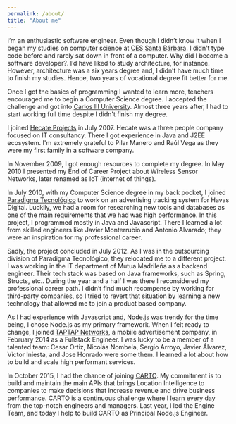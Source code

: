 ```yaml
---
permalink: /about/
title: "About me"
---
```


I’m an enthusiastic software engineer. Even though I didn’t know it when I began my studies on computer science at [CES Santa Bárbara](https://www.centrosantabarbara.es/). I didn't type code before and rarely sat down in front of a computer. Why did I become a software developer?. I’d have liked to study architecture, for instance. However, architecture was a six years degree and, I didn’t have much time to finish my studies. Hence, two years of vocational degree fit better for me.

Once I got the basics of programming I wanted to learn more, teachers encouraged me to begin a Computer Science degree. I accepted the challenge and got into [Carlos III University](https://www.uc3m.es/). Almost three years after, I had to start working full time despite I didn't finish my degree.

I joined [Hecate Projects](https://www.linkedin.com/company/h-cate-proyectos-s-l-/) in July 2007. Hecate was a three people company focused on IT consultancy. There I got experience in Java and J2EE ecosystem. I'm extremely grateful to Pilar Manero and Raúl Vega as they were my first family in a software company.

In November 2009, I got enough resources to complete my degree. In May 2010 I presented my End of Career Project about Wireless Sensor Networks, later renamed as IoT (internet of things).

In July 2010, with my Computer Science degree in my back pocket, I joined [Paradigma Tecnológico](https://www.paradigmadigital.com/) to work on an advertising tracking system for Havas Digital. Luckily, we had a room for researching new tools and databases as one of the main requirements that we had was high performance. In this project, I programmed mostly in Java and Javascript. There I learned a lot from skilled engineers like Javier Monterrubio and Antonio Alvarado; they were an inspiration for my professional career.

Sadly, the project concluded in July 2012. As I was in the outsourcing division of Paradigma Tecnológico, they relocated me to a different project. I was working in the IT department of Mutua Madrileña as a backend engineer. Their tech stack was based on Java frameworks, such as Spring, Structs, etc.. During the year and a half I was there I reconsidered my professional career path. I didn’t find much recompense by working for third-party companies, so I tried to revert that situation by learning a new technology that allowed me to join a product based company.

As I had experience with Javascript and, Node.js was trendy for the time being, I chose Node.js as my primary framework. When I felt ready to change, I joined [TAPTAP Networks](http://www.taptapnetworks.com/), a mobile advertisement company, in February 2014 as a Fullstack Engineer. I was lucky to be a member of a talented team: Cesar Ortiz, Nicolás Nombela, Sergio Arroyo, Javier Álvarez, Víctor Iniesta, and Jose Honrado were some them. I learned a lot about how to build and scale high performant services.

In October 2015, I had the chance of joining [CARTO](https://carto.com/). My commitment is to build and maintain the main APIs that brings Location Intelligence to companies to make decisions that increase revenue and drive business performance. CARTO is a continuous challenge where I learn every day from the top-notch engineers and managers. Last year, I led the Engine Team, and today I help to build CARTO as Principal Node.js Engineer.
